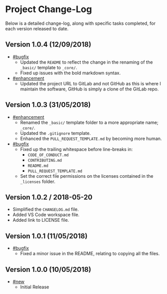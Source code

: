 # Project Change-Log

Below is a detailed change-log, along with specific tasks completed, for each
version released to date.

## Version 1.0.4 (12/09/2018)

- [#bugfix](#bugfix)
  - Updated the `README` to reflect the change in the renaming of the
    `_basic/` template to `_core/`.
  - Fixed up issues with the bold markdown syntax.
- [#enhancement](#enhancement)
  - Updated the project URL to GitLab and not GitHub as this is where I maintain
    the software, GitHub is simply a clone of the GitLab repo.

## Version 1.0.3 (31/05/2018)

- [#enhancement](#enhancement)
  - Renamed the `_basic/` template folder to a more appropriate name; `_core/`.
  - Updated the `.gitignore` template.
  - Enhanced the `PULL_REQUEST_TEMPLATE.md` by becoming more human.
- [#bugfix](#bugfix)
  - Fixed up the trailing whitespace before line-breaks in:
    - `CODE_OF_CONDUCT.md`
    - `CONTRIBUTING.md`
    - `README.md`
    - `PULL_REQUEST_TEMPLATE.md`
  - Set the correct file permissions on the licenses contained in the
    `_licenses` folder.

## Version 1.0.2 / 2018-05-20

- Simplified the `CHANGELOG.md` file.
- Added VS Code workspace file.
- Added link to LICENSE file.

## Version 1.0.1 (11/05/2018)

- [#bugfix](#bugfix)
  - Fixed a minor issue in the README, relating to copying all the files.

## Version 1.0.0 (10/05/2018)

- [#new](#new)
  - Initial Release
